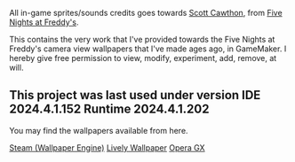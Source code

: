 All in-game sprites/sounds credits goes towards [Scott Cawthon](https://scottgames.com/), from [Five Nights at Freddy's](https://store.steampowered.com/app/319510/Five_Nights_at_Freddys/).

This contains the very work that I've provided towards the Five Nights at Freddy's camera view wallpapers that I've made ages ago, in GameMaker. I hereby give free permission to view, modify, experiment, add, remove, at will.

## This project was last used under version IDE 2024.4.1.152 Runtime 2024.4.1.202
You may find the wallpapers available from here.

[Steam (Wallpaper Engine)](https://steamcommunity.com/sharedfiles/filedetails/?id=2517518192)
[Lively Wallpaper](https://ko-fi.com/s/cac57714d5)
[Opera GX](https://store.gx.me/mods/74noji/five-nights-at-freddy-s-1/)